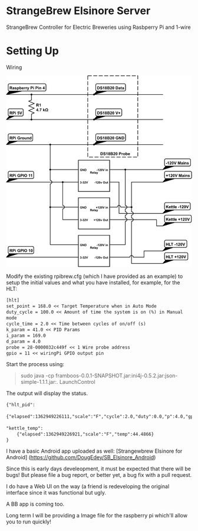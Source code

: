 StrangeBrew Elsinore Server
===========================

StrangeBrew Controller for Electric Breweries using Rasbperry Pi and 1-wire


Setting Up
==========

Wiring

![Example Setup](img/rpi_circuit.png)

Modify the existing rpibrew.cfg (which I have provided as an example) to setup the initial values and what you have installed, for example, for the HLT:

```
[hlt]
set_point = 168.0 << Target Temperature when in Auto Mode
duty_cycle = 100.0 << Amount of time the system is on (%) in Manual mode
cycle_time = 2.0 << Time between cycles of on/off (s)
k_param = 41.0 << PID Params
i_param = 169.0
d_param = 4.0
probe = 28-0000032c449f << 1 Wire probe address
gpio = 11 << wiringPi GPIO output pin

```

Start the process using:

> sudo java -cp framboos-0.0.1-SNAPSHOT.jar:ini4j-0.5.2.jar:json-simple-1.1.1.jar:. LaunchControl

The output will display the status.

```
{"hlt_pid":
	{"elapsed":1362949226111,"scale":"F","cycle":2.0,"duty":0.0,"p":4.0,"gpio":11,"temp":44.6,"setpoint":175.0,"k":41.0,"i":169.0,"mode":"off"},
	
"kettle_temp":
	{"elapsed":1362949226921,"scale":"F","temp":44.4866}
}
```

I have a basic Android app uploaded as well: 
[Strangewbrew Elsinore for Android] (https://github.com/DougEdey/SB_Elsinore_Android)


Since this is early days develeopment, it must be expected that there will be bugs! But please file a bug report, or better yet, a bug fix with a pull request.

I do have a Web UI on the way (a friend is redeveloping the original interface since it was functional but ugly.

A BB app is coming too.


Long term I will be providing a Image file for the raspberry pi which'll allow you to run quickly!
